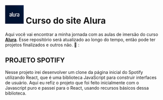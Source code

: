 # <img src="./src/assets/img/icon/alura-logo.png" target="_blank" alt="logo dio" width="60" /> Curso do site Alura

Aqui você vai encontrar a minha jornada com as aulas de imersão do curso **<a href="https://www.alura.com.br/">Alura</a>**.
Esse repositório será atualizado ao longo do tempo, então pode ter projetos finalizados e outros não. :grimacing: :

## PROJETO SPOTIFY

Nesse projeto irei desenvolver um clone da página inicial do Spotify utilizando React, que é uma biblioteca JavaScript para construir interfaces de usuário. Aqui eu refiz o projeto que foi feito inicialmente com o Javascript puro e passei para o React, usando recursos básicos dessa biblioteca.